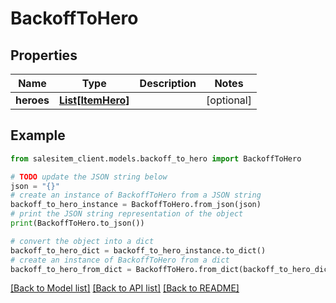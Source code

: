 # BackoffToHero


## Properties

Name | Type | Description | Notes
------------ | ------------- | ------------- | -------------
**heroes** | [**List[ItemHero]**](ItemHero.md) |  | [optional] 

## Example

```python
from salesitem_client.models.backoff_to_hero import BackoffToHero

# TODO update the JSON string below
json = "{}"
# create an instance of BackoffToHero from a JSON string
backoff_to_hero_instance = BackoffToHero.from_json(json)
# print the JSON string representation of the object
print(BackoffToHero.to_json())

# convert the object into a dict
backoff_to_hero_dict = backoff_to_hero_instance.to_dict()
# create an instance of BackoffToHero from a dict
backoff_to_hero_from_dict = BackoffToHero.from_dict(backoff_to_hero_dict)
```
[[Back to Model list]](../README.md#documentation-for-models) [[Back to API list]](../README.md#documentation-for-api-endpoints) [[Back to README]](../README.md)


